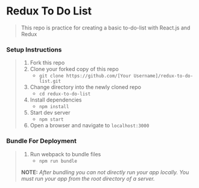 # Redux To Do List

> This repo is practice for creating a basic to-do-list with React.js and Redux

### Setup Instructions

> 1. Fork this repo
> 1. Clone your forked copy of this repo
>    - `git clone https://github.com/[Your Username]/redux-to-do-list.git`
> 1. Change directory into the newly cloned repo
>    - `cd redux-to-do-list`
> 1. Install dependencies 
>    - `npm install`
> 1. Start dev server
>    - `npm start`
> 1. Open a browser and navigate to `localhost:3000` 

### Bundle For Deployment

> 1. Run webpack to bundle files
>    - `npm run bundle`
> 
> **NOTE:** *After bundling you can not directly run your app locally. You must run your app from the root directory of a server.*
